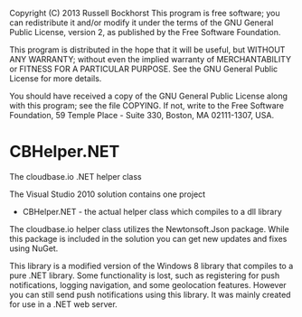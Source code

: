 Copyright (C) 2013 Russell Bockhorst
This program is free software; you can redistribute it and/or modify it under
the terms of the GNU General Public License, version 2, as published by
the Free Software Foundation.
 
This program is distributed in the hope that it will be useful,
but WITHOUT ANY WARRANTY; without even the implied warranty of MERCHANTABILITY
or FITNESS FOR A PARTICULAR PURPOSE.  See the GNU General Public License
for more details.
 
You should have received a copy of the GNU General Public License
along with this program; see the file COPYING.  If not, write to the Free
Software Foundation, 59 Temple Place - Suite 330, Boston, MA
02111-1307, USA.

CBHelper.NET
=================

The cloudbase.io .NET helper class

The Visual Studio 2010 solution contains one project
- CBHelper.NET - the actual helper class which compiles to a dll library

The cloudbase.io helper class utilizes the Newtonsoft.Json package. While this package
is included in the solution you can get new updates and fixes using NuGet.

This library is a modified version of the Windows 8 library that compiles to a
pure .NET library. Some functionality is lost, such as registering for push notifications,
logging navigation, and some geolocation features.
However you can still send push notifications using this library. It was mainly created
for use in a .NET web server.